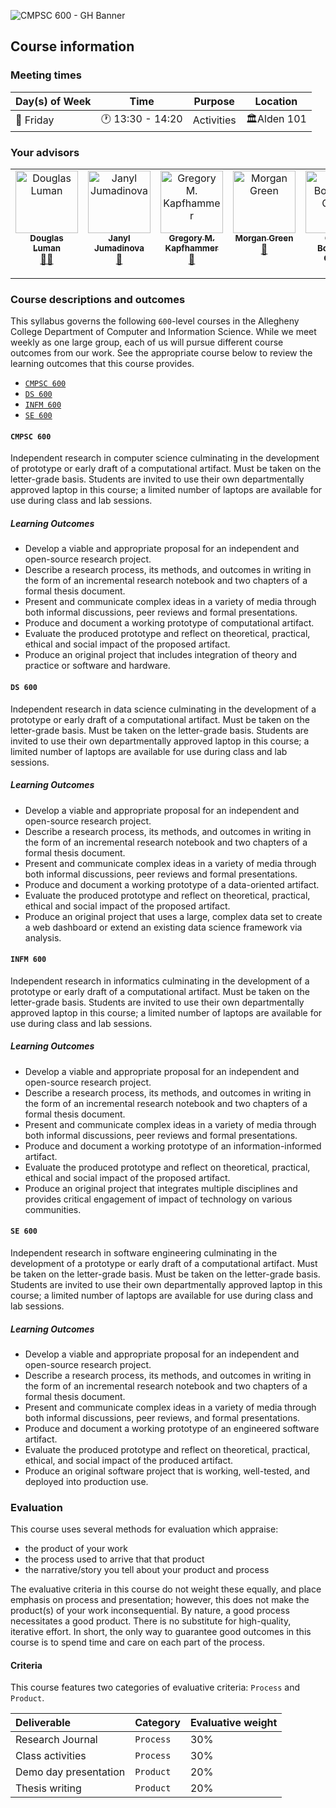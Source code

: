 ![CMPSC 600 - GH Banner](https://github.com/user-attachments/assets/0807c6ea-3fa1-4242-8933-bca919804d1f)

## Course information

### Meeting times

|Day(s) of Week            |Time          |Purpose     |Location                        |
|--------------------------|--------------|------------|--------------------------------|
|📆 Friday                    |🕐 13:30 - 14:20 |Activities   |🏛️Alden 101                   |

### Your advisors

<!-- ALL-CONTRIBUTORS-LIST:START - Do not remove or modify this section -->
<!-- prettier-ignore-start -->
<!-- markdownlint-disable -->
<table id = "contributors">
  <tbody>
    <tr>
      <td border = 0 align="center" valign="top" width="14.28%"><a href="http://www.douglasjluman.com"><img src="https://avatars.githubusercontent.com/u/1552764?v=4?s=100" width="100px;" alt="Douglas Luman"/><br /><sub><b>Douglas Luman</b></sub></a><br /><a href="#ideas-dluman" title="Ideas, Planning, & Feedback">🤔</a><a href="#talk-dluman" title="Talk">📢</a></td>
      <td align="center" valign="top" width="14.28%"><a href="https://janyljumadinova.com"><img src="https://avatars.githubusercontent.com/u/9140572?v=4?s=100" width="100px;" alt="Janyl Jumadinova"/><br /><sub><b>Janyl Jumadinova</b></sub></a><br /><a href="#ideas-jjumadinova" title="Ideas, Planning, & Feedback">🤔</a></td>
      <td align="center" valign="top" width="14.28%"><a href="https://www.gregorykapfhammer.com"><img src="https://avatars.githubusercontent.com/u/926029?v=4?s=100" width="100px;" alt="Gregory M. Kapfhammer"/><br /><sub><b>Gregory M. Kapfhammer</b></sub></a><br /><a href="#ideas-gkapfham" title="Ideas, Planning, & Feedback">🤔</a></td>
      <td align="center" valign="top" width="14.28%"><a href="https://howshekilledit.com"><img src="https://avatars.githubusercontent.com/u/8368413?v=4?s=100" width="100px;" alt="Morgan Green"/><br /><sub><b>Morgan Green</b></sub></a><br /><a href="#ideas-howshekilledit" title="Ideas, Planning, & Feedback">🤔</a></td>
      <td align="center" valign="top" width="14.28%"><a href="https://www.oliverbonhamcarter.com/"><img src="https://avatars.githubusercontent.com/u/31265642?v=4?s=100" width="100px;" alt="Oliver Bonham-Carter"/><br /><sub><b>Oliver Bonham-Carter</b></sub></a><br /><a href="#ideas-obonhamcarter" title="Ideas, Planning, & Feedback">🤔</a></td>
      <td align="center" valign="top" width="14.28%"><a href="https://github.com/emgraber"><img src="https://avatars.githubusercontent.com/u/36776355?v=4?s=100" width="100px;" alt="Emily Graber"/><br /><sub><b>Emily Graber</b></sub></a><br /><a href="#ideas-emgraber" title="Ideas, Planning, & Feedback">🤔</a></td>
    </tr>
  </tbody>
</table>
<!-- markdownlint-restore -->
<!-- prettier-ignore-end -->

<!-- ALL-CONTRIBUTORS-LIST:END -->

### Course descriptions and outcomes

This syllabus governs the following `600`-level courses in the Allegheny College Department of Computer and Information Science. While we meet weekly as one large group, each of us will pursue different course outcomes from our work. See the appropriate course below to review the learning outcomes that this course provides.

- [`CMPSC 600`](#cmpsc-600)
- [`DS 600`](#ds-600)
- [`INFM 600`](#infm-600)
- [`SE 600`](#se-600)

#### `CMPSC 600`

Independent research in computer science culminating in the development of prototype or early draft of a computational artifact. Must be taken on the letter-grade basis. Students are invited to use their own departmentally approved laptop in this course; a limited number of laptops are available for use during class and lab sessions.

##### Learning Outcomes

- Develop a viable and appropriate proposal for an independent and open-source research project.
- Describe a research process, its methods, and outcomes in writing in the form of an incremental research notebook and two chapters of a formal thesis document.
- Present and communicate complex ideas in a variety of media through both informal discussions, peer reviews and formal presentations.
- Produce and document a working prototype of computational artifact.
- Evaluate the produced prototype and reflect on theoretical, practical, ethical and social impact of the proposed artifact.
- Produce an original project that includes integration of theory and practice or software and hardware.

#### `DS 600`

Independent research in data science culminating in the development of a prototype or early draft of a computational artifact. Must be taken on the letter-grade basis. Must be taken on the letter-grade basis. Students are invited to use their own departmentally approved laptop in this course; a limited number of laptops are available for use during class and lab sessions.

##### Learning Outcomes

- Develop a viable and appropriate proposal for an independent and open-source research project.
- Describe a research process, its methods, and outcomes in writing in the form of an incremental research notebook and two chapters of a formal thesis document.
- Present and communicate complex ideas in a variety of media through both informal discussions, peer reviews and formal presentations.
- Produce and document a working prototype of a data-oriented artifact.
- Evaluate the produced prototype and reflect on theoretical, practical, ethical and social impact of the proposed artifact.
- Produce an original project that uses a large, complex data set to create a web dashboard or extend an existing data science framework via analysis.

#### `INFM 600`

Independent research in informatics culminating in the development of a prototype or early draft of a computational artifact. Must be taken on the letter-grade basis. Students are invited to use their own departmentally approved laptop in this course; a limited number of laptops are available for use during class and lab sessions.

##### Learning Outcomes

- Develop a viable and appropriate proposal for an independent and open-source research project.
- Describe a research process, its methods, and outcomes in writing in the form of an incremental research notebook and two chapters of a formal thesis document.
- Present and communicate complex ideas in a variety of media through both informal discussions, peer reviews and formal presentations.
- Produce and document a working prototype of an information-informed artifact.
- Evaluate the produced prototype and reflect on theoretical, practical, ethical and social impact of the proposed artifact.
- Produce an original project that integrates multiple disciplines and provides critical engagement of impact of technology on various communities.

#### `SE 600`

Independent research in software engineering culminating in the development of a prototype or early draft of a computational artifact. Must be taken on the letter-grade basis. Must be taken on the letter-grade basis. Students are invited to use their own departmentally approved laptop in this course; a limited number of laptops are available for use during class and lab sessions.

##### Learning Outcomes

- Develop a viable and appropriate proposal for an independent and open-source research project.
- Describe a research process, its methods, and outcomes in writing in the form of an incremental research notebook and two chapters of a formal thesis document.
- Present and communicate complex ideas in a variety of media through both informal discussions, peer reviews, and formal presentations.
- Produce and document a working prototype of an engineered software artifact.
- Evaluate the produced prototype and reflect on theoretical, practical, ethical, and social impact of the produced artifact.
- Produce an original software project that is working, well-tested, and deployed into production use.

### Evaluation

This course uses several methods for evaluation which appraise:

- the product of your work
- the process used to arrive that that product
- the narrative/story you tell about your product and process

The evaluative criteria in this course do not weight these equally, and place emphasis on process and presentation; however,
this does not make the product(s) of your work inconsequential. By nature, a good process necessitates a good product. There
is no substitute for high-quality, iterative effort. In short, the only way to guarantee good outcomes in this course is to
spend time and care on each part of the process.

#### Criteria

This course features two categories of evaluative criteria: `Process` and `Product`.

|Deliverable | Category | Evaluative weight |
|:-----------|:---------|:------------------|
|Research Journal | `Process` | 30%         |
|Class activities | `Process`   | 30%       |
|Demo day presentation | `Product` | 20%    |
|Thesis writing   | `Product` | 20%         |

